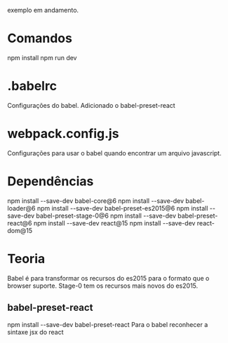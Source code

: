 exemplo em andamento.

# Comandos
npm install
npm run dev

# .babelrc
Configurações do babel. Adicionado o babel-preset-react

# webpack.config.js
Configurações para usar o babel quando encontrar um arquivo javascript.

# Dependências
npm install --save-dev babel-core@6
npm install --save-dev babel-loader@6
npm install --save-dev babel-preset-es2015@6
npm install --save-dev babel-preset-stage-0@6
npm install --save-dev babel-preset-react@6
npm install --save-dev react@15
npm install --save-dev react-dom@15

# Teoria
Babel é para transformar os recursos do es2015 para o formato que o browser suporte.
Stage-0 tem os recursos mais novos do es2015.
## babel-preset-react
npm install --save-dev babel-preset-react
Para o babel reconhecer a sintaxe jsx do react